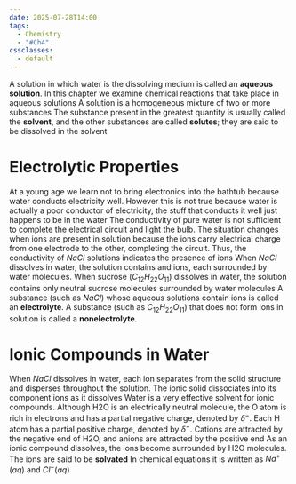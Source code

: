 ```yaml
---
date: 2025-07-28T14:00
tags:
  - Chemistry
  - "#Ch4"
cssclasses:
  - default
---
```

A solution in which water is the dissolving medium is called an **aqueous solution**. In this chapter we examine chemical reactions that take place in aqueous solutions
A solution is a homogeneous mixture of two or more substances
The substance present in the greatest quantity is usually called the **solvent**, and the other substances are called **solutes**; they are said to be dissolved in the solvent

# Electrolytic Properties
At a young age we learn not to bring electronics into the bathtub because water conducts electricity well. However this is not true because water is actually a poor conductor of electricity, the stuff that conducts it well just happens to be in the water
The conductivity of pure water is not sufficient to complete the electrical circuit and light the bulb. The situation changes when ions are present in solution because the ions carry electrical charge from one electrode to the other, completing the circuit. Thus, the conductivity of $NaCl$ solutions indicates the presence of ions
When $NaCl$ dissolves in water, the solution contains and ions, each surrounded by water molecules. When sucrose ($C_{12}H_{22}O_{11}$) dissolves in water, the solution contains only neutral sucrose molecules surrounded by water molecules
A substance (such as $NaCl$) whose aqueous solutions contain ions is called an
**electrolyte**. A substance (such as $C_{12}H_{22}O_{11}$) that does not form ions in solution is
called a **nonelectrolyte**.

# Ionic Compounds in Water
When $NaCl$ dissolves in water, each ion separates from the solid structure and
disperses throughout the solution. The ionic solid dissociates into its
component ions as it dissolves
Water is a very effective solvent for ionic compounds. Although H2O is an electrically neutral molecule, the O atom is rich in electrons and has a partial negative charge, denoted by $\delta^-$. Each H atom has a partial positive charge, denoted by $\delta^+$. Cations are attracted by the negative end of H2O, and anions are attracted by the positive end
As an ionic compound dissolves, the ions become surrounded by H2O molecules. The ions are said to be **solvated**
In chemical equations it is written as $Na^+(aq)\text{ and }Cl^-(aq)$
